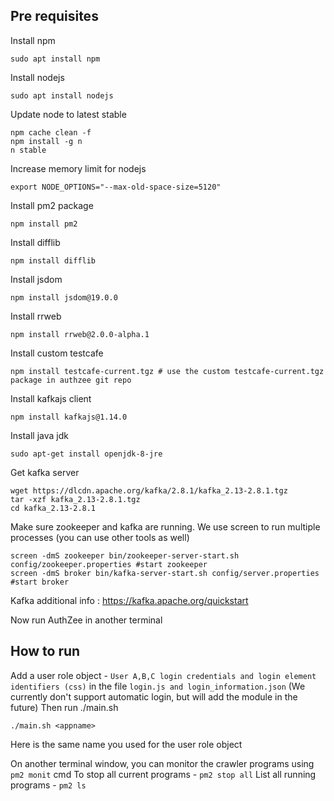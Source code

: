 ## Pre requisites ##

Install npm
```
sudo apt install npm
```

Install nodejs
```
sudo apt install nodejs
```

Update node to latest stable 
```
npm cache clean -f
npm install -g n
n stable
```

Increase memory limit for nodejs
```
export NODE_OPTIONS="--max-old-space-size=5120"
```

Install pm2 package
```
npm install pm2
```

Install difflib
```
npm install difflib
```

Install jsdom
```
npm install jsdom@19.0.0
```

Install rrweb

```
npm install rrweb@2.0.0-alpha.1
```

Install custom testcafe
```
npm install testcafe-current.tgz # use the custom testcafe-current.tgz package in authzee git repo
```

Install kafkajs client
```
npm install kafkajs@1.14.0
```

Install java jdk
```
sudo apt-get install openjdk-8-jre
```

Get kafka server
```
wget https://dlcdn.apache.org/kafka/2.8.1/kafka_2.13-2.8.1.tgz
tar -xzf kafka_2.13-2.8.1.tgz
cd kafka_2.13-2.8.1
```

Make sure zookeeper and kafka are running.
We use screen to run multiple processes (you can use other tools as well)
```
screen -dmS zookeeper bin/zookeeper-server-start.sh config/zookeeper.properties #start zookeeper
screen -dmS broker bin/kafka-server-start.sh config/server.properties #start broker
```

Kafka additional info : https://kafka.apache.org/quickstart

Now run AuthZee in another terminal


## How to run ##

Add a user role object - ```User A,B,C login credentials and login element identifiers (css)``` in the file `login.js and login_information.json`
(We currently don't support automatic login, but will add the module in the future)
Then run ./main.sh

```./main.sh <appname>```

Here <appname> is the same name you used for the user role object

On another terminal window, you can monitor the crawler programs using `pm2 monit` cmd
To stop all current programs - `pm2 stop all`
List all running programs - `pm2 ls`